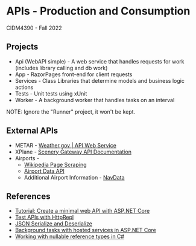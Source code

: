 # APIs - Production and Consumption

CIDM4390 - Fall 2022

## Projects
* Api (WebAPI simple) - A web service that handles requests for work (includes library calling and db work)
* App - RazorPages front-end for client requests
* Services - Class Libraries that determine models and business logic actions
* Tests - Unit tests using xUnit
* Worker - A background worker that handles tasks on an interval

NOTE: Ignore the "Runner" project, it won't be kept.

## External APIs
* METAR - [Weather.gov | API Web Service](https://www.weather.gov/documentation/services-web-api)
* XPlane - [Scenery Gateway API Documentation](https://gateway.x-plane.com/api)
* Airports - 
    * [Wikipedia Page Scraping](https://en.wikipedia.org/wiki/Dallas_Fort_Worth_International_Airport)
    * [Airport Data API](https://www.airport-data.com/api/doc.php)
    * Additional Airport Information - [NavData](https://developer.x-plane.com/article/navdata-in-x-plane-11/)

## References
* [Tutorial: Create a minimal web API with ASP.NET Core](https://learn.microsoft.com/en-us/aspnet/core/tutorials/min-web-api?view=aspnetcore-6.0&tabs=visual-studio-code)
* [Test APIs with HttpRepl](https://learn.microsoft.com/en-us/aspnet/core/web-api/http-repl/?view=aspnetcore-6.0&tabs=windows)
* [JSON Serialize and Deserialize](https://learn.microsoft.com/en-us/dotnet/standard/serialization/system-text-json/overview?pivots=dotnet-6-0)
* [Background tasks with hosted services in ASP.NET Core](https://learn.microsoft.com/en-us/aspnet/core/fundamentals/host/hosted-services?view=aspnetcore-6.0&tabs=netcore-cli)
* [Working with nullable reference types in C#](https://learn.microsoft.com/en-us/dotnet/csharp/nullable-references)